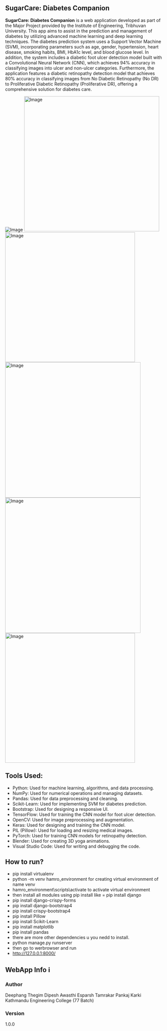 ## SugarCare: Diabetes Companion

**SugarCare: Diabetes Companion** is a web application developed as part of the Major Project provided by the Institute of Engineering, Tribhuvan University. This app aims to assist in the prediction 
and management of diabetes by utilizing advanced machine learning and deep learning techniques. The diabetes prediction system uses a Support Vector Machine (SVM), incorporating parameters such as age, 
gender, hypertension, heart disease, smoking habits, BMI, HbA1c level, and blood glucose level. In addition, the system includes a diabetic foot ulcer detection model built with a Convolutional Neural 
Network (CNN), which achieves 94% accuracy in classifying images into ulcer and non-ulcer categories. Furthermore, the application features a diabetic retinopathy detection model that achieves 80% accuracy 
in classifying images from No Diabetic Retinopathy (No DR) to Proliferative Diabetic Retinopathy (Proliferative DR), offering a comprehensive solution for diabetes care.

![Image](https://github.com/user-attachments/assets/8043b6ca-e227-4c95-9101-a61e15a3740b)
<img width="433" alt="Image" src="https://github.com/user-attachments/assets/ae429843-fd69-4343-9ef7-a8fb36b1aa6f" />
<img width="416" alt="Image" src="https://github.com/user-attachments/assets/05e84b4d-a578-4f81-a0d8-71108e8782ab" />
<img width="434" alt="Image" src="https://github.com/user-attachments/assets/cfda566d-ebf8-46f7-b40c-85fc499447c3" />
<img width="434" alt="Image" src="https://github.com/user-attachments/assets/98dafe5b-7a5e-462f-9fc4-c752d3d28c3b" />
<img width="416" alt="Image" src="https://github.com/user-attachments/assets/a874b359-c8e6-40fd-a8f4-c740a28bf8c2" />

## Tools Used: 
- Python: Used for machine learning, algorithms, and data processing.
- NumPy: Used for numerical operations and managing datasets.
- Pandas: Used for data preprocessing and cleaning.
- Scikit-Learn: Used for implementing SVM for diabetes prediction.
- Bootstrap: Used for designing a responsive UI.
- TensorFlow: Used for training the CNN model for foot ulcer detection.
- OpenCV: Used for image preprocessing and augmentation.
- Keras: Used for designing and training the CNN model.
- PIL (Pillow): Used for loading and resizing medical images.
- PyTorch: Used for training CNN models for retinopathy detection.
- Blender: Used for creating 3D yoga animations.
- Visual Studio Code: Used for writing and debugging the code.

## How to run?
- pip install virtualenv
- python -m venv hamro_environment        for creating virtual environment of name venv
- hamro_environment\scripts\activate           to activate virtual environment
- then install all modules using pip install 
like 
= pip install django
- pip install django-crispy-forms
- pip install django-bootstrap4
- pip install crispy-bootstrap4
- pip install Pillow
- pip install Scikit-Learn
- pip install matplotlib
- pip install pandas
- there are more other dependencies u you nedd to install.
- python manage.py runserver
- then go to werbrowser and run
- http://127.0.0.1:8000/

## WebApp Info ℹ️

### Author

Deephang Thegim
Dipesh Awasthi
Esparsh Tamrakar
Pankaj Karki
Kathmandu Engineering College (77 Batch)
### Version

1.0.0
